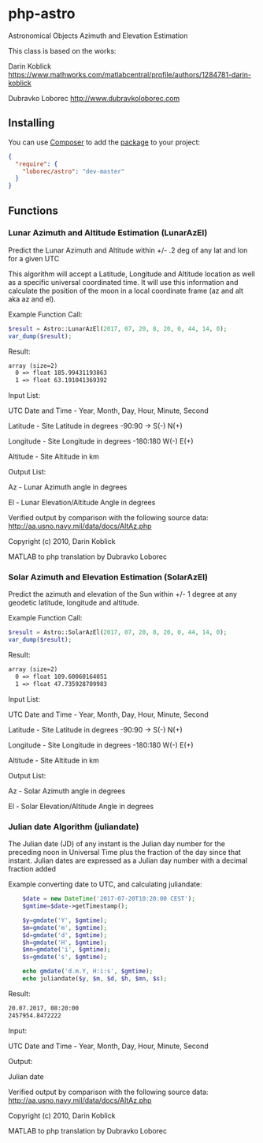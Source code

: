php-astro
===========

Astronomical Objects Azimuth and Elevation Estimation 

This class is based on the works:

Darin Koblick https://www.mathworks.com/matlabcentral/profile/authors/1284781-darin-koblick

Dubravko Loborec http://www.dubravkoloborec.com


## Installing

You can use [Composer](http://getcomposer.org/) to add the [package](https://packagist.org/packages/loborec/zf2-message) to your project:

```json
{
  "require": {
    "loborec/astro": "dev-master"
  }
}
```

## Functions
### Lunar Azimuth and Altitude Estimation (LunarAzEl)
Predict the Lunar Azimuth and Altitude within +/- .2 deg of any lat and lon for a given UTC

This algorithm will accept a Latitude, Longitude and Altitude location as well as a specific universal coordinated time. It will use this information and calculate the position of the moon in a local coordinate frame (az and alt aka az and el).

Example Function Call: 
```php
$result = Astro::LunarAzEl(2017, 07, 20, 8, 20, 0, 44, 14, 0);
var_dump($result);
```
Result:
```txt
array (size=2)
  0 => float 185.99431193863
  1 => float 63.191041369392
```

Input List: 

UTC Date and Time - Year, Month, Day, Hour, Minute, Second

Latitude - Site Latitude in degrees -90:90 -> S(-) N(+) 

Longitude - Site Longitude in degrees -180:180 W(-) E(+) 

Altitude - Site Altitude in km

Output List: 

Az - Lunar Azimuth angle in degrees 

El - Lunar Elevation/Altitude Angle in degrees

Verified output by comparison with the following source data: http://aa.usno.navy.mil/data/docs/AltAz.php

Copyright (c) 2010, Darin Koblick

MATLAB to php translation by Dubravko Loborec

### Solar Azimuth and Elevation Estimation (SolarAzEl)
Predict the azimuth and elevation of the Sun within +/- 1 degree at any geodetic latitude, longitude and altitude.

Example Function Call: 
```php
$result = Astro::SolarAzEl(2017, 07, 20, 8, 20, 0, 44, 14, 0);
var_dump($result);
```
Result:
```txt
array (size=2)
  0 => float 109.60060164051
  1 => float 47.735928709983
```

Input List:
 
UTC Date and Time - Year, Month, Day, Hour, Minute, Second 

Latitude - Site Latitude in degrees -90:90 -> S(-) N(+)

Longitude - Site Longitude in degrees -180:180 W(-) E(+)

Altitude - Site Altitude in km

Output List: 

Az - Solar Azimuth angle in degrees

El - Solar Elevation/Altitude Angle in degrees

### Julian date Algorithm (juliandate)
The Julian date (JD) of any instant is the Julian day number for the preceding noon in Universal Time plus the fraction of the day since that instant. Julian dates are expressed as a Julian day number with a decimal fraction added

Example converting date to UTC, and calculating juliandate:

```php
    $date = new DateTime('2017-07-20T10:20:00 CEST');
    $gmtime=$date->getTimestamp();

    $y=gmdate('Y', $gmtime);
    $m=gmdate('m', $gmtime);
    $d=gmdate('d', $gmtime);
    $h=gmdate('H', $gmtime);
    $mn=gmdate('i', $gmtime);
    $s=gmdate('s', $gmtime);

    echo gmdate('d.m.Y, H:i:s', $gmtime);
    echo juliandate($y, $m, $d, $h, $mn, $s);
```
Result:
```txt
20.07.2017, 08:20:00
2457954.8472222
```

Input: 

UTC Date and Time - Year, Month, Day, Hour, Minute, Second

Output:

Julian date

Verified output by comparison with the following source data: http://aa.usno.navy.mil/data/docs/AltAz.php

Copyright (c) 2010, Darin Koblick

MATLAB to php translation by Dubravko Loborec